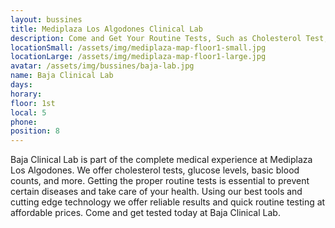 ```yaml
---
layout: bussines
title: Mediplaza Los Algodones Clinical Lab 
description: Come and Get Your Routine Tests, Such as Cholesterol Test, Glucose Levels and Basic Bloods Counts Here at Baja Clinical Lab, Located in Mediplaza Los Algodones. 
locationSmall: /assets/img/mediplaza-map-floor1-small.jpg
locationLarge: /assets/img/mediplaza-map-floor1-large.jpg
avatar: /assets/img/bussines/baja-lab.jpg
name: Baja Clinical Lab
days:
horary: 
floor: 1st
local: 5
phone: 
position: 8
---
```

Baja Clinical Lab is part of the complete medical experience at Mediplaza Los Algodones. We offer cholesterol tests, glucose levels, basic blood counts, and more. Getting the proper routine tests is essential to prevent certain diseases and take care of your health. Using our best tools and cutting edge technology we offer reliable results and quick routine testing at affordable prices. Come and get tested today at Baja Clinical Lab.